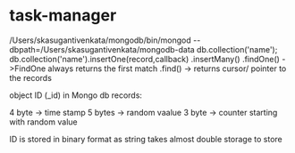 # task-manager

/Users/skasugantivenkata/mongodb/bin/mongod --dbpath=/Users/skasugantivenkata/mongodb-data
db.collection('name');
db.collection('name').insertOne(record,callback)
                     .insertMany()
                     .findOne() ->FindOne always returns the first match
                     .find() -> returns cursor/ pointer to the records

                     
object ID (_id) in Mongo db records:

4 byte -> time stamp
5 bytes -> random vaalue
3 byte -> counter starting with random value

ID is stored in binary format as string takes almost double storage to store

